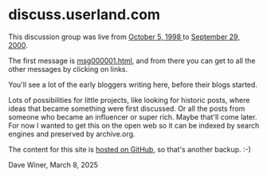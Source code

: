 # discuss.userland.com

This discussion group was live from <a href="msg000001.html">October 5, 1998 </a>to <a href="msg021856.html">September 29, 2000</a>. 

The first message is <a href="msg000001.html">msg000001.html</a>, and from there you can get to all the other messages by clicking on links.

You'll see a lot of the early bloggers writing here, before their blogs started. 

Lots of possibilities for little projects, like looking for historic posts, where ideas that became something were first discussed. Or all the posts from someone who became an influencer or super rich. Maybe that'll come later. For now I wanted to get this on the open web so it can be indexed by search engines and preserved by archive.org. 

The content for this site is <a href="https://github.com/scripting/discussUserlandCom/">hosted on GitHub</a>, so that's another backup. :-)

Dave Winer, March 8, 2025

